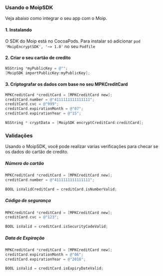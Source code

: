 ### Usando o MoipSDK

Veja abaixo como integrar o seu app com o Moip.


#### 1. Instalando

O SDK do Moip está no CocoaPods. Para instalar só adicionar ```pod 'MoipEncryptSDK', '~> 1.0'``` no seu ```Podfile```


#### 2. Criar o seu cartão de credito

```objective-c
NSString *myPublicKey = @"";
[MoipSDK importPublicKey:myPublicKey];
```

#### 3. Criptografar os dados com base no seu MPKCreditCard
```objective-c
MPKCreditCard *creditCard = [MPKCreditCard new];
creditCard.number = @"4111111111111111";
creditCard.cvc = @"999";
creditCard.expirationMonth = @"07";
creditCard.expirationYear = @"15";
    
NSString * cryptData = [MoipSDK encryptCreditCard:creditCard];
```

### Validações

Usando o MoipSDK, você pode realizar varias verificações para checar se os dados do cartão de credito.

##### Número do cartão
```objective-c
MPKCreditCard *creditCard = [MPKCreditCard new];
creditCard.number = @"4111111111111111";
    
BOOL isValidCreditCard = creditCard.isNumberValid;
```

##### Código de segurança
```objective-c
MPKCreditCard *creditCard = [MPKCreditCard new];
creditCard.cvc = @"123";
    
BOOL isValid = creditCard.isSecurityCodeValid;
```

##### Data de Expiração
```objective-c
MPKCreditCard *creditCard = [MPKCreditCard new];
creditCard.expirationMonth = @"06";
creditCard.expirationYear = @"2018";
    
BOOL isValid = creditCard.isExpiryDateValid;
```
